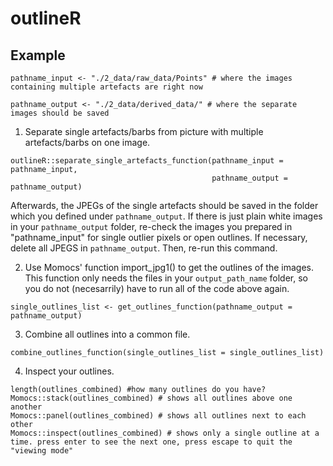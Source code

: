 # outlineR


## Example

```
pathname_input <- "./2_data/raw_data/Points" # where the images containing multiple artefacts are right now

pathname_output <- "./2_data/derived_data/" # where the separate images should be saved
```

1. Separate single artefacts/barbs from picture with multiple artefacts/barbs on one image.
```
outlineR::separate_single_artefacts_function(pathname_input = pathname_input, 
                                             pathname_output = pathname_output)
```
Afterwards, the JPEGs of the single artefacts should be saved in the folder which you defined under `pathname_output`. If there is just plain white images in your `pathname_output` folder, re-check the images you prepared in "pathname_input" for single outlier pixels or open outlines. If necessary, delete all JPEGS in `pathname_output`. Then, re-run this command.


2. Use Momocs' function import_jpg1() to get the outlines of the images. This function only needs the files in your `output_path_name` folder, so you do not (necesarrily) have to run all of the code above again.
```
single_outlines_list <- get_outlines_function(pathname_output = pathname_output)
```

3. Combine all outlines into a common file.
```
combine_outlines_function(single_outlines_list = single_outlines_list)
```

4. Inspect your outlines.
```
length(outlines_combined) #how many outlines do you have?
Momocs::stack(outlines_combined) # shows all outlines above one another
Momocs::panel(outlines_combined) # shows all outlines next to each other
Momocs::inspect(outlines_combined) # shows only a single outline at a time. press enter to see the next one, press escape to quit the "viewing mode"
```


